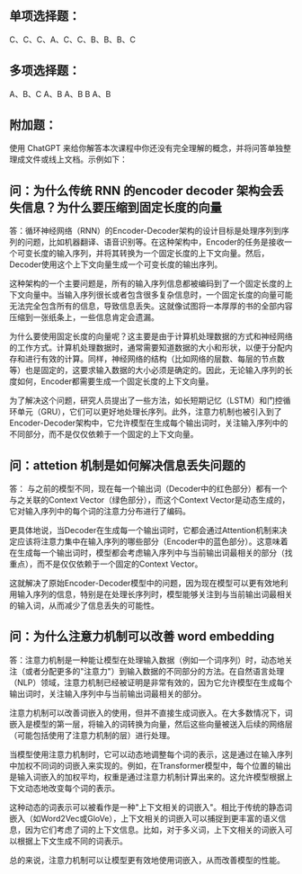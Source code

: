 ## 单项选择题：
C、C、C、A、C、C、B、B、B、C

## 多项选择题：
A、B、C
A、B
A、B
B
A、B

## 附加题：

使用 ChatGPT 来给你解答本次课程中你还没有完全理解的概念，并将问答单独整理成文件或线上文档。示例如下：

## 问：为什么传统 RNN 的encoder decoder 架构会丢失信息？为什么要压缩到固定长度的向量

答：循环神经网络（RNN）的Encoder-Decoder架构的设计目标是处理序列到序列的问题，比如机器翻译、语音识别等。在这种架构中，Encoder的任务是接收一个可变长度的输入序列，并将其转换为一个固定长度的上下文向量。然后，Decoder使用这个上下文向量生成一个可变长度的输出序列。

这种架构的一个主要问题是，所有的输入序列信息都被编码到了一个固定长度的上下文向量中。当输入序列很长或者包含很多复杂信息时，一个固定长度的向量可能无法完全包含所有的信息，导致信息丢失。这就像试图将一本厚厚的书的全部内容压缩到一张纸条上，一些信息肯定会遗漏。

为什么要使用固定长度的向量呢？这主要是由于计算机处理数据的方式和神经网络的工作方式。计算机处理数据时，通常需要知道数据的大小和形状，以便于分配内存和进行有效的计算。同样，神经网络的结构（比如网络的层数、每层的节点数等）也是固定的，这要求输入数据的大小必须是确定的。因此，无论输入序列的长度如何，Encoder都需要生成一个固定长度的上下文向量。

为了解决这个问题，研究人员提出了一些方法，如长短期记忆（LSTM）和门控循环单元（GRU），它们可以更好地处理长序列。此外，注意力机制也被引入到了Encoder-Decoder架构中，它允许模型在生成每个输出词时，关注输入序列中的不同部分，而不是仅仅依赖于一个固定的上下文向量。

## 问：attetion 机制是如何解决信息丢失问题的

答：
与之前的模型不同，现在每一个输出词（Decoder中的红色部分）都有一个与之关联的Context Vector（绿色部分），而这个Context Vector是动态生成的，它对输入序列中的每个词的注意力分布进行了编码。

更具体地说，当Decoder在生成每一个输出词时，它都会通过Attention机制来决定应该将注意力集中在输入序列的哪些部分（Encoder中的蓝色部分）。这意味着在生成每一个输出词时，模型都会考虑输入序列中与当前输出词最相关的部分（找重点），而不是仅仅依赖于一个固定的Context Vector。

这就解决了原始Encoder-Decoder模型中的问题，因为现在模型可以更有效地利用输入序列的信息，特别是在处理长序列时，模型能够关注到与当前输出词最相关的输入词，从而减少了信息丢失的可能性。

## 问：为什么注意力机制可以改善 word embedding

答：注意力机制是一种能让模型在处理输入数据（例如一个词序列）时，动态地关注（或者分配更多的"注意力"）到输入数据的不同部分的方法。在自然语言处理（NLP）领域，注意力机制已经被证明是非常有效的，因为它允许模型在生成每个输出词时，关注输入序列中与当前输出词最相关的部分。

注意力机制可以改善词嵌入的使用，但并不直接生成词嵌入。在大多数情况下，词嵌入是模型的第一层，将输入的词转换为向量，然后这些向量被送入后续的网络层（可能包括使用了注意力机制的层）进行处理。

当模型使用注意力机制时，它可以动态地调整每个词的表示，这是通过在输入序列中加权不同词的词嵌入来实现的。例如，在Transformer模型中，每个位置的输出是输入词嵌入的加权平均，权重是通过注意力机制计算出来的。这允许模型根据上下文动态地改变每个词的表示。

这种动态的词表示可以被看作是一种"上下文相关的词嵌入"。相比于传统的静态词嵌入（如Word2Vec或GloVe），上下文相关的词嵌入可以捕捉到更丰富的语义信息，因为它们考虑了词的上下文信息。比如，对于多义词，上下文相关的词嵌入可以根据上下文生成不同的词表示。

总的来说，注意力机制可以让模型更有效地使用词嵌入，从而改善模型的性能。
